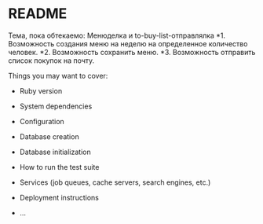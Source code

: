 # README

Тема, пока обтекаемо: Менюделка и to-buy-list-отправлялка
*1. Возможность создания меню на неделю на определенное количество человек.
*2. Возможность сохранить меню.
*3. Возможность отправить список покупок на почту.



Things you may want to cover:

* Ruby version

* System dependencies

* Configuration

* Database creation

* Database initialization

* How to run the test suite

* Services (job queues, cache servers, search engines, etc.)

* Deployment instructions

* ...
